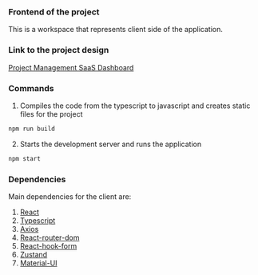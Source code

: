 ### Frontend of the project

This is a workspace that represents client side of the application.

### Link to the project design

[Project Management SaaS Dashboard](<https://www.figma.com/file/w0htYF75rU3OCIbrhTbFjO/Project-Management---SaaS-Dashboard---Omnicreativora-(Community)?type=design&node-id=5%3A1355&mode=design&t=qx8WuIWfA2AosSaL-1>)

### Commands

1. Compiles the code from the typescript to javascript and creates static files for the project

```bash
npm run build
```

2. Starts the development server and runs the application

```bash
npm start
```

### Dependencies

Main dependencies for the client are:

1. [React](https://react.dev/reference/react)
2. [Typescript](https://www.typescriptlang.org/docs/)
3. [Axios](https://axios-http.com/docs/intro)
4. [React-router-dom](https://reactrouter.com/en/main)
5. [React-hook-form](https://react-hook-form.com/)
6. [Zustand](https://zustand-demo.pmnd.rs/)
7. [Material-UI](https://mui.com/material-ui/getting-started/)
